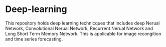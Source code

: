 # Deep-learning

This repository holds deep learning technicques that includes deep Nerual Network, Convolutional Nerual Network, Recurrent Nerual Network and Long Short Term Memory Network. This is applicable for image recongition and time series forecasting. 

